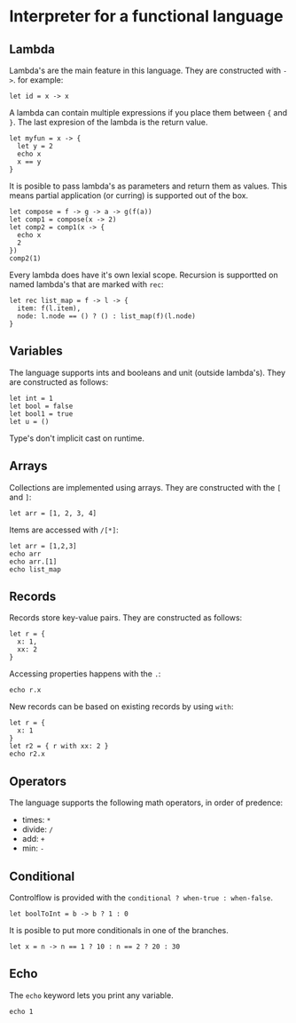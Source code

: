 # Interpreter for a functional language

## Lambda
Lambda's are the main feature in this language. They are constructed with `->`. for example:
```
let id = x -> x
```
A lambda can contain multiple expressions if you place them between `{` and `}`. The last expresion of the lambda is the return value.
```
let myfun = x -> {
  let y = 2
  echo x
  x == y
}
```
It is posible to pass lambda's as parameters and return them as values. This means partial application (or curring) is supported out of the box.
```
let compose = f -> g -> a -> g(f(a))
let comp1 = compose(x -> 2)
let comp2 = comp1(x -> {
  echo x
  2
})
comp2(1)
```
Every lambda does have it's own lexial scope.
Recursion is supportted on named lambda's that are marked with `rec`:
```
let rec list_map = f -> l -> {
  item: f(l.item),
  node: l.node == () ? () : list_map(f)(l.node) 
}
```

## Variables
The language supports ints and booleans and unit (outside lambda's). They are constructed as follows:
```
let int = 1
let bool = false
let bool1 = true
let u = ()
```
Type's don't implicit cast on runtime.

## Arrays
Collections are implemented using arrays. They are constructed with the `[` and `]`:
```
let arr = [1, 2, 3, 4]
```
Items are accessed with `/[*]`:
```
let arr = [1,2,3]
echo arr
echo arr.[1]
echo list_map 
```

## Records
Records store key-value pairs. They are constructed as follows:
```
let r = {
  x: 1,
  xx: 2
}
```
Accessing properties happens with the `.`:
```
echo r.x
```
New records can be based on existing records by using `with`:
```
let r = {
  x: 1
}
let r2 = { r with xx: 2 }
echo r2.x
```

## Operators
The language supports the following math operators, in order of predence:
* times: `*`
* divide: `/`
* add: `+`
* min: `-`

## Conditional
Controlflow is provided with the `conditional ? when-true : when-false`.
```
let boolToInt = b -> b ? 1 : 0
```
It is posible to put more conditionals in one of the branches.
```
let x = n -> n == 1 ? 10 : n == 2 ? 20 : 30
```

## Echo
The `echo` keyword lets you print any variable.
```
echo 1
```